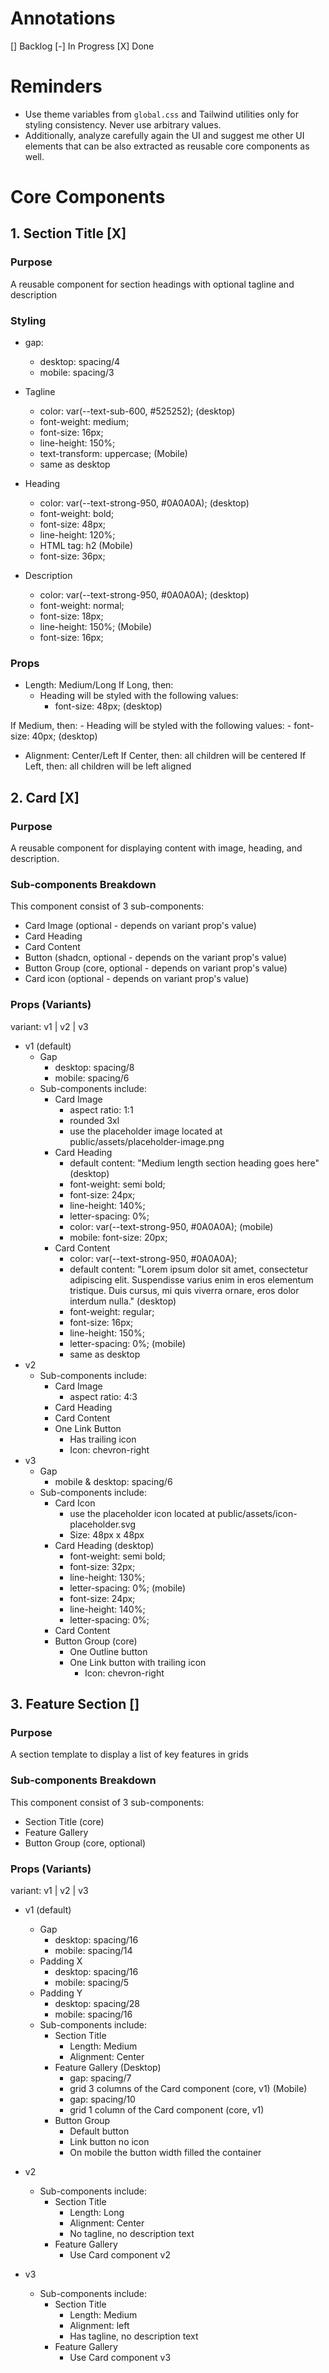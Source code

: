 # Annotations
[] Backlog
[-] In Progress
[X] Done

# Reminders
- Use theme variables from `global.css` and Tailwind utilities only for styling consistency. Never use arbitrary values.
- Additionally, analyze carefully again the UI and suggest me other UI elements that can be also extracted as reusable core components as well.


# Core Components
## 1. Section Title [X]
### Purpose
A reusable component for section headings with optional tagline and description

### Styling 
- gap: 
    - desktop: spacing/4
    - mobile: spacing/3

- Tagline 
    - color: var(--text-sub-600, #525252);
(desktop)
    - font-weight: medium;
    - font-size: 16px;
    - line-height: 150%;
    - text-transform: uppercase;
(Mobile)
    - same as desktop
- Heading
    - color: var(--text-strong-950, #0A0A0A);
    (desktop)
    - font-weight: bold;
    - font-size: 48px;
    - line-height: 120%;
    - HTML tag: h2
    (Mobile)
    - font-size: 36px;

- Description
    - color: var(--text-strong-950, #0A0A0A);
(desktop)
    - font-weight: normal;
    - font-size: 18px;
    - line-height: 150%;
(Mobile)
    - font-size: 16px;

### Props
- Length: Medium/Long
If Long, then: 
    - Heading will be styled with the following values:
        - font-size: 48px; (desktop)

If Medium, then: 
    - Heading will be styled with the following values:
        - font-size: 40px; (desktop)
        

- Alignment: Center/Left
If Center, then: all children will be centered
If Left, then: all children will be left aligned


## 2. Card [X] 
### Purpose
A reusable component for displaying content with image, heading, and description.

### Sub-components Breakdown
This component consist of 3 sub-components:
- Card Image (optional - depends on variant prop's value)
- Card Heading
- Card Content 
- Button (shadcn, optional - depends on the variant prop's value)
- Button Group (core, optional - depends on variant prop's value)
- Card icon (optional - depends on variant prop's value)

### Props (Variants)
variant: v1 | v2 | v3
- v1 (default)
    - Gap
        - desktop: spacing/8
        - mobile: spacing/6
    - Sub-components include:
        - Card Image
            - aspect ratio: 1:1
            - rounded 3xl
            - use the placeholder image located at public/assets/placeholder-image.png
        - Card Heading
            - default content: "Medium length section heading goes here"
            (desktop)
            - font-weight: semi bold;
            - font-size: 24px;
            - line-height: 140%;
            - letter-spacing: 0%;
            - color: var(--text-strong-950, #0A0A0A);
            (mobile)
            - mobile: font-size: 20px;
        - Card Content 
            - color: var(--text-strong-950, #0A0A0A);
            - default content: "Lorem ipsum dolor sit amet, consectetur adipiscing elit. Suspendisse varius enim in eros elementum tristique. Duis cursus, mi quis viverra ornare, eros dolor interdum nulla."
            (desktop)
            - font-weight: regular;
            - font-size: 16px;
            - line-height: 150%;
            - letter-spacing: 0%;
            (mobile)
            - same as desktop
- v2
    - Sub-components include:
        - Card Image
            - aspect ratio: 4:3
        - Card Heading
        - Card Content 
        - One Link Button
            - Has trailing icon 
            - Icon: chevron-right
- v3
    - Gap
        - mobile & desktop: spacing/6
    - Sub-components include:
        - Card Icon
            - use the placeholder icon located at public/assets/icon-placeholder.svg
            - Size: 48px x 48px
        - Card Heading
            (desktop)
            - font-weight: semi bold;
            - font-size: 32px;
            - line-height: 130%;
            - letter-spacing: 0%;
            (mobile)
            - font-size: 24px;
            - line-height: 140%;
            - letter-spacing: 0%;
        - Card Content 
        - Button Group (core)
            - One Outline button 
            - One Link button with trailing icon
                - Icon: chevron-right
    

## 3. Feature Section [] 
### Purpose
A section template to display a list of key features in grids

### Sub-components Breakdown
This component consist of 3 sub-components:
- Section Title (core)
- Feature Gallery
- Button Group (core, optional)

### Props (Variants)
variant: v1 | v2 | v3
- v1 (default)
    - Gap
        - desktop: spacing/16
        - mobile: spacing/14
    - Padding X 
        - desktop: spacing/16
        - mobile: spacing/5
    - Padding Y 
        - desktop: spacing/28
        - mobile: spacing/16
    - Sub-components include:
        - Section Title
            - Length: Medium
            - Alignment: Center
        - Feature Gallery
            (Desktop)
            - gap: spacing/7
            - grid 3 columns of the Card component (core, v1)
            (Mobile)
            - gap: spacing/10
            - grid 1 column of the Card component (core, v1)
        - Button Group
            - Default button
            - Link button no icon
            - On mobile the button width filled the container
    
- v2
    - Sub-components include:
        - Section Title
            - Length: Long
            - Alignment: Center
            - No tagline, no description text
        - Feature Gallery
           - Use Card component v2
- v3
    - Sub-components include:
        - Section Title
            - Length: Medium
            - Alignment: left
            - Has tagline, no description text
        - Feature Gallery
           - Use Card component v3